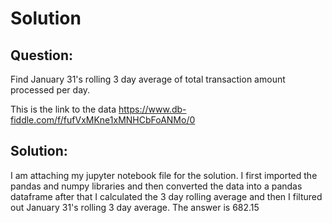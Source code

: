 # Solution

## Question:
Find January 31's rolling 3 day average of total transaction amount processed per day.

This is the link to the data
https://www.db-fiddle.com/f/fufVxMKne1xMNHCbFoANMo/0

## Solution:
I am attaching my jupyter notebook file for the solution.
I first imported the pandas and numpy libraries and then converted the data into a pandas dataframe after that I calculated the 3 day rolling average and then I filtured out January 31's rolling 3 day average.
The answer is 682.15

